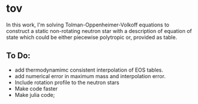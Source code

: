 # tov

In this work, I'm solving Tolman-Oppenheimer-Volkoff equations to construct a static non-rotating neutron star with a description of equation of state which could be either piecewise polytropic or, provided as table. 

## To Do:
* add thermodynamimc consistent interpolation of EOS tables. 
* add numerical error in maximum mass and interpolation error. 
* Include rotation profile to the neutron stars
* Make code faster
* Make julia code; 
